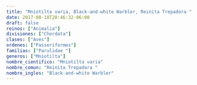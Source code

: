 ```yaml
---
title: "Mniotilta varia, Black-and-white Warbler, Reinita Trepadora "
date: 2017-08-18T20:46:32-06:00
draft: false
reinos: ["Animalia"]
divisiones: ["Chordata"]
clases: ["Aves"]
ordenes: ["Passeriformes"]
familias: ["Parulidae "]
generos: ["Mniotilta"]
nombre_cientifico: "Mniotilta varia"
nombre_comun: "Reinita Trepadora "
nombre_ingles: "Black-and-white Warbler"
---
```

